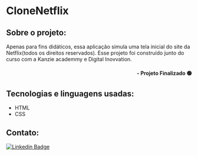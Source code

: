 # CloneNetflix

## Sobre o projeto:

Apenas para fins didáticos, essa aplicação simula uma tela inicial do site da Netflix(todos os direitos reservados). Esse projeto foi construído junto do curso com a Kanzie academmy e Digital Inovvation.

#### <div align="right">- Projeto Finalizado 🟢 <div>

## Tecnologias e linguagens usadas:
- HTML
- CSS

## Contato:
[![Linkedin Badge](https://img.shields.io/badge/-LinkedIn-blue?style=flat-square&logo=Linkedin&logoColor=white&link=https://www.linkedin.com/in/nilmara-martins-933433144/)]( https://www.linkedin.com/in/nilmara-martins-933433144/)
